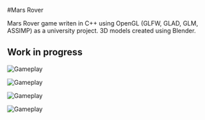 #Mars Rover

Mars Rover game writen in C++ using OpenGL (GLFW, GLAD, GLM, ASSIMP) as a university project. 3D models created using Blender.

## Work in progress

![Gameplay](https://i.imgur.com/Qp4Ny5o.png)

![Gameplay](https://i.imgur.com/XEq8fek.png)

![Gameplay](https://i.imgur.com/5hjAqhl.png)

![Gameplay](https://i.imgur.com/jfIkGFK.png)
